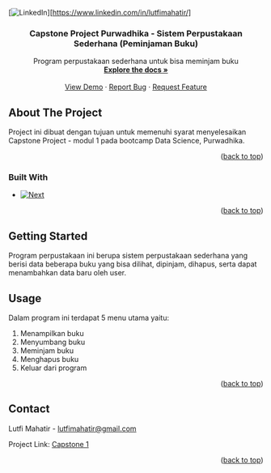 <a name="readme-top"></a>


<!-- PROJECT SHIELDS -->
<!--
*** I'm using markdown "reference style" links for readability.
*** Reference links are enclosed in brackets [ ] instead of parentheses ( ).
*** See the bottom of this document for the declaration of the reference variables
*** for contributors-url, forks-url, etc. This is an optional, concise syntax you may use.
*** https://www.markdownguide.org/basic-syntax/#reference-style-links
-->

[![LinkedIn][linkedin-shield]][https://www.linkedin.com/in/lutfimahatir/]




<h3 align="center">Capstone Project Purwadhika - Sistem Perpustakaan Sederhana (Peminjaman Buku)</h3>

  <p align="center">
    Program perpustakaan sederhana untuk bisa meminjam buku
    <br />
    <a href=https://github.com/lvtfish/Sistem-Perpustakaan-Purwadhika><strong>Explore the docs »</strong></a>
    <br />
    <br />
    <a href=https://github.com/lvtfish/Sistem-Perpustakaan-Purwadhika>View Demo</a>
    ·
    <a href=https://github.com/lvtfish/Sistem-Perpustakaan-Purwadhika/issues>Report Bug</a>
    ·
    <a href=https://github.com/lvtfish/Sistem-Perpustakaan-Purwadhika/issues>Request Feature</a>
  </p>
</div>



<!-- ABOUT THE PROJECT -->
## About The Project

Project ini dibuat dengan tujuan untuk memenuhi syarat menyelesaikan Capstone Project - modul 1 pada bootcamp Data Science, Purwadhika.

<p align="right">(<a href="#readme-top">back to top</a>)</p>



### Built With
* [![Next][Next.js]][Next-url]


<p align="right">(<a href="#readme-top">back to top</a>)</p>



<!-- GETTING STARTED -->
## Getting Started

Program perpustakaan ini berupa sistem perpustakaan sederhana yang berisi data beberapa buku yang bisa dilihat, dipinjam, dihapus, serta dapat menambahkan data baru oleh user.


<!-- USAGE EXAMPLES -->
## Usage

Dalam program ini terdapat 5 menu utama yaitu:
1. Menampilkan buku
2. Menyumbang buku
3. Meminjam buku
4. Menghapus buku
5. Keluar dari program




<p align="right">(<a href="#readme-top">back to top</a>)</p>




<!-- CONTACT -->
## Contact

Lutfi Mahatir - lutfimahatir@gmail.com

Project Link: [Capstone 1](https://github.com/lvtfish/Sistem-Perpustakaan-Purwadhika/blob/main/Sistem_perpustakaan.py)

<p align="right">(<a href="#readme-top">back to top</a>)</p>



<!-- MARKDOWN LINKS & IMAGES -->
<!-- https://www.markdownguide.org/basic-syntax/#reference-style-links -->
[contributors-shield]: https://img.shields.io/github/contributors/github_username/repo_name.svg?style=for-the-badge
[contributors-url]: https://github.com/github_username/repo_name/graphs/contributors
[forks-shield]: https://img.shields.io/github/forks/github_username/repo_name.svg?style=for-the-badge
[forks-url]: https://github.com/github_username/repo_name/network/members
[stars-shield]: https://img.shields.io/github/stars/github_username/repo_name.svg?style=for-the-badge
[stars-url]: https://github.com/github_username/repo_name/stargazers
[issues-shield]: https://img.shields.io/github/issues/github_username/repo_name.svg?style=for-the-badge
[issues-url]: https://github.com/github_username/repo_name/issues
[license-shield]: https://img.shields.io/github/license/github_username/repo_name.svg?style=for-the-badge
[license-url]: https://github.com/github_username/repo_name/blob/master/LICENSE.txt
[linkedin-shield]: https://img.shields.io/badge/-LinkedIn-black.svg?style=for-the-badge&logo=linkedin&colorB=555
[linkedin-url]: https://www.linkedin.com/in/lutfimahatir/
[product-screenshot]: C:\Users\yoshi\OneDrive\Desktop\product.png
[Next.js]: https://img.shields.io/pypi/pyversions/Django?color=black&label=Python&logo=Python&logoColor=Green&style=flat-square
[Next-url]: https://www.python.org/
[React.js]: https://img.shields.io/badge/React-20232A?style=for-the-badge&logo=react&logoColor=61DAFB
[React-url]: https://reactjs.org/
[Vue.js]: https://img.shields.io/badge/Vue.js-35495E?style=for-the-badge&logo=vuedotjs&logoColor=4FC08D
[Vue-url]: https://vuejs.org/
[Angular.io]: https://img.shields.io/badge/Angular-DD0031?style=for-the-badge&logo=angular&logoColor=white
[Angular-url]: https://angular.io/
[Svelte.dev]: https://img.shields.io/badge/Svelte-4A4A55?style=for-the-badge&logo=svelte&logoColor=FF3E00
[Svelte-url]: https://svelte.dev/
[Laravel.com]: https://img.shields.io/badge/Laravel-FF2D20?style=for-the-badge&logo=laravel&logoColor=white
[Laravel-url]: https://laravel.com
[Bootstrap.com]: https://img.shields.io/badge/Bootstrap-563D7C?style=for-the-badge&logo=bootstrap&logoColor=white
[Bootstrap-url]: https://getbootstrap.com
[JQuery.com]: https://img.shields.io/badge/jQuery-0769AD?style=for-the-badge&logo=jquery&logoColor=white
[JQuery-url]: https://jquery.com 
